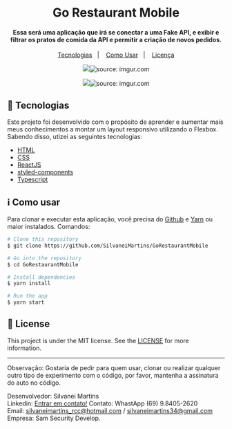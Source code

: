 <h1 align="center">
    Go Restaurant Mobile
</h1>

<h4 align="center">
  Essa será uma aplicação que irá se conectar a uma Fake API, e exibir e filtrar os pratos de comida da API e permitir a criação de novos pedidos.
</h4>

<p align="center">
  <a href="#rocket-tecnologias">Tecnologias</a>&nbsp;&nbsp;&nbsp;|&nbsp;&nbsp;&nbsp;
  <a href="#information_source-como-usar">Como Usar</a>&nbsp;&nbsp;&nbsp;|&nbsp;&nbsp;&nbsp;
  <a href="#memo-license">Licença</a>
</p>

<p align="center">
  <img src="https://imgur.com/FHDqgzV"><img src="https://i.imgur.com/FHDqgzV.png" title="source: imgur.com">
</p>

<p align="center">
    <img src="https://imgur.com/o5v1xvM"><img src="https://i.imgur.com/o5v1xvM.jpg" title="source: imgur.com">
</p>

## :rocket: Tecnologias

Este projeto foi desenvolvido com o propósito de aprender e aumentar mais meus conhecimentos a montar um layout responsivo utilizando o Flexbox. Sabendo disso, utizei as seguintes tecnologias:

-  [HTML](https://developer.mozilla.org/pt-BR/docs/Web/HTML)
-  [CSS](https://developer.mozilla.org/pt-BR/docs/Web/CSS/)
-  [ReactJS](https://reactjs.org/)
-  [styled-components](https://www.styled-components.com/)
-  [Typescript](https://www.typescriptlang.org/)

## :information_source: Como usar

Para clonar e executar esta aplicação, você precisa do [Github](https://git-scm.com) e [Yarn](https://yarnpkg.com/) ou maior instalados. Comandos:

```bash
# Clone this repository
$ git clone https://github.com/SilvaneiMartins/GoRestaurantMobile

# Go into the repository
$ cd GoRestaurantMobile

# Install dependencies
$ yarn install

# Run the app
$ yarn start
```

## :memo: License
This project is under the MIT license. See the [LICENSE](https://github.com/SilvaneiMartins/GoRestaurantMobile/blob/master/LICENSE) for more information.

---

Observação: Gostaria de pedir para quem usar, clonar ou realizar qualquer outro tipo de experimento com o código,
por favor, mantenha a assinatura do auto no código.<br>

Desenvolvedor: Silvanei Martins<br>
Linkedin: [Entrar em contato!](https://www.linkedin.com/in/silvanei-martins-a5412436/)
Contato: WhastApp (69) 9.8405-2620<br>
Email: silvaneimartins_rcc@hotmail.com / silvaneimartins34@gmail.com<br>
Empresa: Sam Security Develop.
